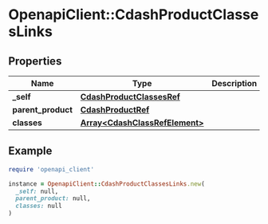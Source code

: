 # OpenapiClient::CdashProductClassesLinks

## Properties

| Name | Type | Description | Notes |
| ---- | ---- | ----------- | ----- |
| **_self** | [**CdashProductClassesRef**](CdashProductClassesRef.md) |  | [optional] |
| **parent_product** | [**CdashProductRef**](CdashProductRef.md) |  | [optional] |
| **classes** | [**Array&lt;CdashClassRefElement&gt;**](CdashClassRefElement.md) |  | [optional] |

## Example

```ruby
require 'openapi_client'

instance = OpenapiClient::CdashProductClassesLinks.new(
  _self: null,
  parent_product: null,
  classes: null
)
```

